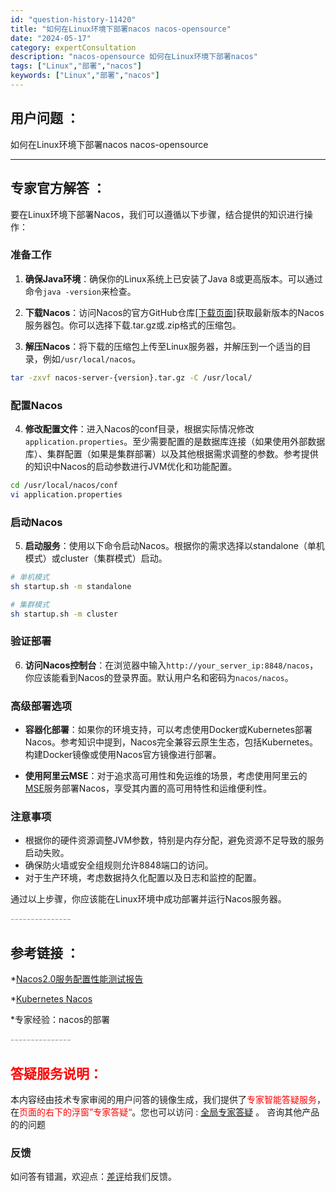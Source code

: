 ```yaml
---
id: "question-history-11420"
title: "如何在Linux环境下部署nacos nacos-opensource"
date: "2024-05-17"
category: expertConsultation
description: "nacos-opensource 如何在Linux环境下部署nacos"
tags: ["Linux","部署","nacos"]
keywords: ["Linux","部署","nacos"]
---
```


## 用户问题 ： 
 如何在Linux环境下部署nacos nacos-opensource 

---------------
## 专家官方解答 ：

要在Linux环境下部署Nacos，我们可以遵循以下步骤，结合提供的知识进行操作：

### 准备工作
1. **确保Java环境**：确保你的Linux系统上已安装了Java 8或更高版本。可以通过命令`java -version`来检查。

2. **下载Nacos**：访问Nacos的官方GitHub仓库[[下载页面]](https://github.com/alibaba/nacos/releases)获取最新版本的Nacos服务器包。你可以选择下载.tar.gz或.zip格式的压缩包。

3. **解压Nacos**：将下载的压缩包上传至Linux服务器，并解压到一个适当的目录，例如`/usr/local/nacos`。

```bash
tar -zxvf nacos-server-{version}.tar.gz -C /usr/local/
```

### 配置Nacos
4. **修改配置文件**：进入Nacos的conf目录，根据实际情况修改`application.properties`。至少需要配置的是数据库连接（如果使用外部数据库）、集群配置（如果是集群部署）以及其他根据需求调整的参数。参考提供的知识中Nacos的启动参数进行JVM优化和功能配置。

```bash
cd /usr/local/nacos/conf
vi application.properties
```

### 启动Nacos
5. **启动服务**：使用以下命令启动Nacos。根据你的需求选择以standalone（单机模式）或cluster（集群模式）启动。

```bash
# 单机模式
sh startup.sh -m standalone

# 集群模式
sh startup.sh -m cluster
```

### 验证部署
6. **访问Nacos控制台**：在浏览器中输入`http://your_server_ip:8848/nacos`，你应该能看到Nacos的登录界面。默认用户名和密码为`nacos/nacos`。

### 高级部署选项
- **容器化部署**：如果你的环境支持，可以考虑使用Docker或Kubernetes部署Nacos。参考知识中提到，Nacos完全兼容云原生生态，包括Kubernetes。构建Docker镜像或使用Nacos官方镜像进行部署。
  
- **使用阿里云MSE**：对于追求高可用性和免运维的场景，考虑使用阿里云的[MSE](https://www.aliyun.com/product/aliware/mse)服务部署Nacos，享受其内置的高可用特性和运维便利性。

### 注意事项
- 根据你的硬件资源调整JVM参数，特别是内存分配，避免资源不足导致的服务启动失败。
- 确保防火墙或安全组规则允许8848端口的访问。
- 对于生产环境，考虑数据持久化配置以及日志和监控的配置。

通过以上步骤，你应该能在Linux环境中成功部署并运行Nacos服务器。


<font color="#949494">---------------</font> 


## 参考链接 ：

*[Nacos2.0服务配置性能测试报告](https://nacos.io/docs/latest/guide/admin/nacos2-config-benchmark)
 
 *[Kubernetes Nacos](https://nacos.io/docs/latest/quickstart/quick-start-kubernetes)
 
 *专家经验：nacos的部署 


 <font color="#949494">---------------</font> 
 


## <font color="#FF0000">答疑服务说明：</font> 

本内容经由技术专家审阅的用户问答的镜像生成，我们提供了<font color="#FF0000">专家智能答疑服务</font>，在<font color="#FF0000">页面的右下的浮窗”专家答疑“</font>。您也可以访问 : [全局专家答疑](https://opensource.alibaba.com/chatBot) 。 咨询其他产品的的问题

### 反馈
如问答有错漏，欢迎点：[差评](https://ai.nacos.io/user/feedbackByEnhancerGradePOJOID?enhancerGradePOJOId=13752)给我们反馈。
